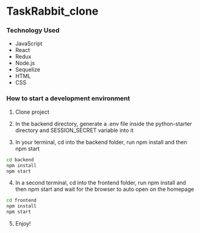 # TaskRabbit_clone

### Technology Used

* JavaScript
* React
* Redux
* Node.js
* Sequelize
* HTML
* CSS

### How to start a development environment

1. Clone project

2. In the backend directory, generate a .env file inside the python-starter directory and SESSION_SECRET variable into it

3. In your terminal, cd into the backend folder, run npm install and then npm start

```bash
cd backend
npm install
npm start

```

4. In a second terminal, cd into the frontend folder, run npm install and then npm start and wait for the browser to auto open on the homepage

```bash
cd frontend
npm install
npm start

```

5. Enjoy!
